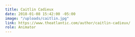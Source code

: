 ```yaml
---
title: Caitlin Cadieux
date: 2018-01-08 15:42:00 -05:00
image: "/uploads/caitlin.jpg"
link: https://www.theatlantic.com/author/caitlin-cadieux/
role: Animator
---
```


